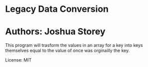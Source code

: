 Legacy Data Conversion
============================

Authors: Joshua Storey
=============================

This program will trasform the values in an array for a key into keys themselves equal to the value of once was orginailly the key.

License: MIT